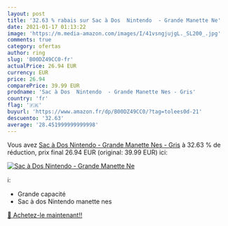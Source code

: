 ```yaml
---
layout: post
title: '32.63 % rabais sur Sac à Dos  Nintendo  - Grande Manette Ne'
date: 2021-01-17 01:13:22
image: 'https://m.media-amazon.com/images/I/41vsngjujgL._SL200_.jpg'
comments: true
category: ofertas
author: ring
slug: 'B00DZ49CC0-fr'
actualPrice: 26.94 EUR
currency: EUR
price: 26.94
comparePrice: 39.99 EUR
prodname: 'Sac à Dos  Nintendo  - Grande Manette Nes - Gris'
country: 'fr'
flag: '🇫🇷'
buyurl: 'https://www.amazon.fr/dp/B00DZ49CC0/?tag=tolees0d-21'
descuento: '32.63'
average: '28.451999999999998'
---
```


Vous avez [Sac à Dos  Nintendo  - Grande Manette Nes - Gris](https://www.amazon.fr/dp/B00DZ49CC0/?tag=tolees0d-21)  à  32.63 % de réduction, prix final  26.94 EUR (original: 39.99 EUR) ici:

[![Sac à Dos  Nintendo  - Grande Manette Ne](https://m.media-amazon.com/images/I/41vsngjujgL._SL200_.jpg)](https://www.amazon.fr/dp/B00DZ49CC0/?tag=tolees0d-21)

ℹ️:

- Grande capacité
- Sac à dos Nintendo manette nes

[🛒 Achetez-le maintenant!!](https://www.amazon.fr/dp/B00DZ49CC0/?tag=tolees0d-21)
